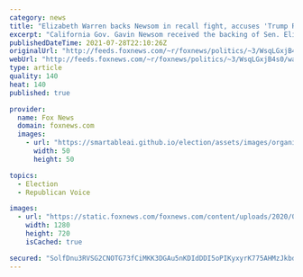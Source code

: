 ```yaml
---
category: news
title: "Elizabeth Warren backs Newsom in recall fight, accuses 'Trump Republicans' of 'coming to grab power'"
excerpt: "California Gov. Gavin Newsom received the backing of Sen. Elizabeth Warren in a fiery ad released Wednesday by the top progressive who accused “Trump Republicans” of “coming to grab power in California.”"
publishedDateTime: 2021-07-28T22:10:26Z
originalUrl: "http://feeds.foxnews.com/~r/foxnews/politics/~3/WsqLGxjB4s0/warren-backs-newsom-in-recall-fight"
webUrl: "http://feeds.foxnews.com/~r/foxnews/politics/~3/WsqLGxjB4s0/warren-backs-newsom-in-recall-fight"
type: article
quality: 140
heat: 140
published: true

provider:
  name: Fox News
  domain: foxnews.com
  images:
    - url: "https://smartableai.github.io/election/assets/images/organizations/foxnews.com-50x50.jpg"
      width: 50
      height: 50

topics:
  - Election
  - Republican Voice

images:
  - url: "https://static.foxnews.com/foxnews.com/content/uploads/2020/08/gettyimages-warren.jpg"
    width: 1280
    height: 720
    isCached: true

secured: "SolfDnu3RVSG2CNOTG73fCiMKK3DGAu5nKDIdDDI5oPIKyxyrK775AHMzJkbdRyKbp2U0V2NUB7s5QWkJ2e5Y0oLb/3of3ClpXBev6QvgZJSUdkOJLqEkL1kJIM/UkPmOC34Y77zo8fsj8rngOHcg7A0YVfrx2v/yJmh6k3D+gLjMLyS6OMjx7niK9RLYh1CnvZ3CP5A7IV8HiHHJd2DJx3jYgI4Rcx/sBZ6XtXfQcn5k0jzmmeW9XXtHRfF/BXrggDaUpRj2vPImsGO5ELEx+iroqvF4OG/jsfGQCUoRE8bJg3AHUP7LA+vX3+ii3gqoY18dR6ykeUM9VyruFuQwPg23Xa13b78xfBldb7+kSs=;T20XB8QLeZEFsD2/Z6YTFw=="
---
```


